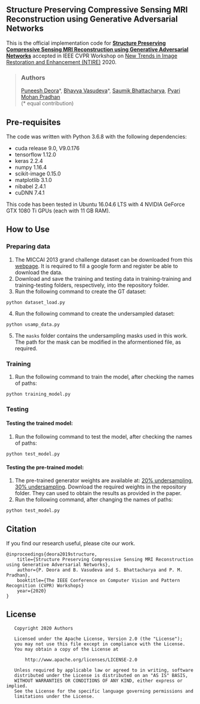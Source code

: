 ## Structure Preserving Compressive Sensing MRI Reconstruction using Generative Adversarial Networks

This is the official implementation code for **[Structure Preserving Compressive Sensing MRI Reconstruction using Generative Adversarial Networks](https://arxiv.org/abs/1910.06067)** accepted in IEEE CVPR Workshop on [New Trends in Image Restoration and Enhancement (NTIRE)](https://data.vision.ee.ethz.ch/cvl/ntire20/) 2020.

> ### Authors
> [Puneesh Deora](https://scholar.google.com/citations?user=cn1wdTUAAAAJ&hl=en)\*, [Bhavya Vasudeva](https://scholar.google.com/citations?user=ZCSsIokAAAAJ&hl=en)\*, [Saumik Bhattacharya](https://scholar.google.com/citations?user=8pffuA4AAAAJ&hl=en), [Pyari Mohan Pradhan](https://scholar.google.com/citations?user=_eIpqasAAAAJ&hl=en) <br>
>  (* equal contribution)

## Pre-requisites
The code was written with Python 3.6.8 with the following dependencies:
* cuda release 9.0, V9.0.176
* tensorflow 1.12.0
* keras 2.2.4
* numpy 1.16.4
* scikit-image 0.15.0
* matplotlib 3.1.0
* nibabel 2.4.1
* cuDNN 7.4.1

This code has been tested in Ubuntu 16.04.6 LTS with 4 NVIDIA GeForce GTX 1080 Ti GPUs (each with 11 GB RAM).

## How to Use
### Preparing data
1. The MICCAI 2013 grand challenge dataset can be downloaded from this [webpage](https://my.vanderbilt.edu/masi/workshops/). It is required to fill a google form and register be able to download the data.
2. Download and save the training and testing data in training-training and training-testing folders, respectively, into the repository folder.
3. Run the following command to create the GT dataset:
```
python dataset_load.py
```
4. Run the following command to create the undersampled dataset:
```
python usamp_data.py
```
5. The `masks` folder contains the undersampling masks used in this work. The path for the mask can be modified in the aformentioned file, as required.

### Training
1. Run the following command to train the model, after checking the names of paths:
```
python training_model.py
```
### Testing
#### Testing the trained model:
1. Run the following command to test the model, after checking the names of paths:
```
python test_model.py
```
#### Testing the pre-trained model:
1. The pre-trained generator weights are available at: [20% undersampling](https://drive.google.com/open?id=1ygzSDA4V09qVhThiYJ606ec912BYjBfP), [30% undersampling](https://drive.google.com/open?id=1j2PPdPT4nOgW8QmhgHJDjMarJUp6gvM6). Download the required weights in the repository folder. They can used to obtain the results as provided in the paper.
2. Run the following command, after changing the names of paths:
```
python test_model.py
```
## Citation
If you find our research useful, please cite our work.
```
@inproceedings{deora2019structure,
    title={Structure Preserving Compressive Sensing MRI Reconstruction using Generative Adversarial Networks},
    author={P. Deora and B. Vasudeva and S. Bhattacharya and P. M. Pradhan},
    booktitle={The IEEE Conference on Computer Vision and Pattern Recognition (CVPR) Workshops}
    year={2020}
}
```

## License
```
   Copyright 2020 Authors

   Licensed under the Apache License, Version 2.0 (the "License");
   you may not use this file except in compliance with the License.
   You may obtain a copy of the License at

       http://www.apache.org/licenses/LICENSE-2.0

   Unless required by applicable law or agreed to in writing, software
   distributed under the License is distributed on an "AS IS" BASIS,
   WITHOUT WARRANTIES OR CONDITIONS OF ANY KIND, either express or implied.
   See the License for the specific language governing permissions and
   limitations under the License.
```
